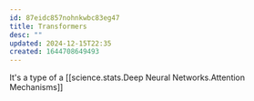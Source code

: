```yaml
---
id: 87eidc857nohnkwbc83eg47
title: Transformers
desc: ""
updated: 2024-12-15T22:35
created: 1644708649493
---
```


It's a type of a [[science.stats.Deep Neural Networks.Attention Mechanisms]]
